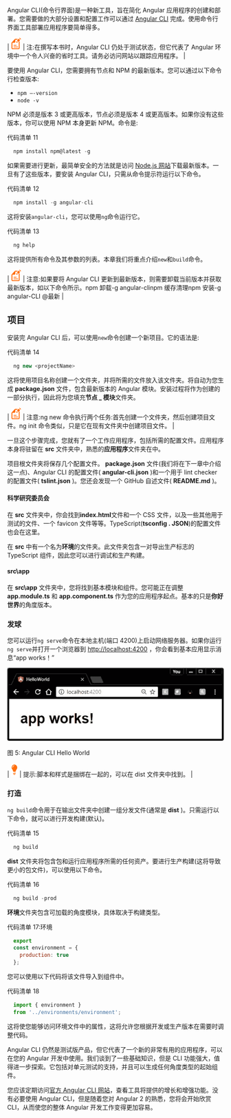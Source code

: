 Angular CLI(命令行界面)是一种新工具，旨在简化 Angular 应用程序的创建和部署。您需要做的大部分设置和配置工作可以通过 [Angular CLI](https://cli.angular.io/) 完成。使用命令行界面工具部署应用程序要简单得多。

| ![](img/00003.gif) | 注:在撰写本书时，Angular CLI 仍处于测试状态，但它代表了 Angular 环境中一个令人兴奋的省时工具。请务必访问网站以跟踪应用程序。 |

要使用 Angular CLI，您需要拥有节点和 NPM 的最新版本。您可以通过以下命令行检查版本:

*   `npm –-version`
*   `node -v`

NPM 必须是版本 3 或更高版本，节点必须是版本 4 或更高版本。如果你没有这些版本，你可以使用 NPM 本身更新 NPM。命令是:

代码清单 11

```js
  npm install npm@latest -g

```

如果需要进行更新，最简单安全的方法就是访问 [Node.js 网站](https://nodejs.org/en/download/)下载最新版本。一旦有了这些版本，要安装 Angular CLI，只需从命令提示符运行以下命令。

代码清单 12

```js
  npm install -g angular-cli

```

这将安装`angular-cli`，您可以使用`ng`命令运行它。

代码清单 13

```js
  ng help

```

这将提供所有命令及其参数的列表。本章我们将重点介绍`new`和`build`命令。

| ![](img/00003.gif) | 注意:如果要将 Angular CLI 更新到最新版本，则需要卸载当前版本并获取最新版本，如以下命令所示。npm 卸载-g angular-clinpm 缓存清理npm 安装-g angular-CLI @最新 |

## 项目

安装完 Angular CLI 后，可以使用`new`命令创建一个新项目。它的语法是:

代码清单 14

```js
  ng new <projectName>

```

这将使用项目名称创建一个文件夹，并将所需的文件放入该文件夹。将自动为您生成 **package.json** 文件，包含最新版本的 Angular 模块。安装过程将作为创建的一部分执行，因此将为您填充**节点 _ 模块**文件夹。

| ![](img/00003.gif) | 注意:ng new 命令执行两个任务:首先创建一个文件夹，然后创建项目文件。ng init 命令类似，只是它在现有文件夹中创建项目文件。 |

一旦这个步骤完成，您就有了一个工作应用程序，包括所需的配置文件。应用程序本身将驻留在 **src** 文件夹中，熟悉的**应用程序**文件夹在中。

项目根文件夹将保存几个配置文件。 **package.json** 文件(我们将在下一章中介绍这一点)、Angular CLI 的配置文件( **angular-cli.json** )和一个用于 lint checker 的配置文件( **tslint.json** )。您还会发现一个 GitHub 自述文件( **README.md** )。

#### 科学研究委员会

在 **src** 文件夹中，你会找到**index.html**文件和一个 CSS 文件，以及一些其他用于测试的文件、一个 favicon 文件等等。TypeScript(**tsconfig . JSON**)的配置文件也会在这里。

在 **src** 中有一个名为**环境**的文件夹。此文件夹包含一对导出生产标志的 TypeScript 组件，因此您可以进行调试和生产构建。

#### src\app

在 **src\app** 文件夹中，您将找到基本模块和组件。您可能正在调整 **app.module.ts** 和 **app.component.ts** 作为您的应用程序起点。基本的只是**你好世界**的角度版本。

###  发球

您可以运行`ng serve`命令在本地主机(端口 4200)上启动网络服务器。如果你运行`ng serve`并打开一个浏览器到 [http://localhost:4200](http://localhost:4200) ，你会看到基本应用显示消息“app works！”

![](img/00008.jpeg)

图 5: Angular CLI Hello World

| ![](img/00009.gif) | 提示:脚本和样式是捆绑在一起的，可以在 dist 文件夹中找到。 |

###  打造

`ng build`命令用于在输出文件夹中创建一组分发文件(通常是 **dist** )。只需运行以下命令，就可以进行开发构建(默认)。

代码清单 15

```js
  ng build

```

**dist** 文件夹将包含包和运行应用程序所需的任何资产。要进行生产构建(这将导致更小的包文件)，可以使用以下命令。

代码清单 16

```js
  ng build -prod

```

**环境**文件夹包含可加载的角度模块，具体取决于构建类型。

代码清单 17:环境

```js
  export
  const environment = {
    production: true
  };

```

您可以使用以下代码将该文件导入到组件中。

代码清单 18

```js
  import { environment }
  from '../environments/environment';

```

这将使您能够访问环境文件中的属性，这将允许您根据开发或生产版本在需要时调整代码。

Angular CLI 仍然是测试版产品，但它代表了一个新的非常有用的应用程序，可以在您的 Angular 开发中使用。我们谈到了一些基础知识，但是 CLI 功能强大，值得进一步探索。它包括对单元测试的支持，并且可以生成任何角度类型的起始组件。

您应该定期访问[官方 Angular CLI 网站](https://cli.angular.io/)，查看工具将提供的增长和增强功能。没有必要使用 Angular CLI，但是随着您对 Angular 2 的熟悉，您将会开始欣赏 CLI，从而使您的整体 Angular 开发工作变得更加容易。